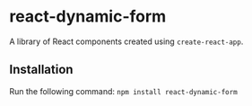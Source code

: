 # react-dynamic-form
A library of React components created using `create-react-app`.
## Installation
Run the following command:
`npm install react-dynamic-form`